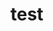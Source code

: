 <!--
 * @Description: 
 * @Author: Tjg
 * @Date: 2022-03-20 17:40:48
 * @LastEditTime: 2022-03-20 17:59:23
 * @LastEditors: 
-->
# test